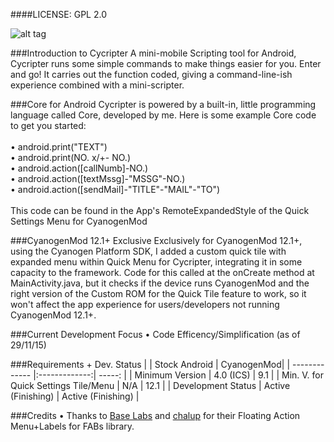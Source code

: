 ####LICENSE: GPL 2.0

![alt tag](https://lh3.googleusercontent.com/z7RoMGVtvrMri2S5QkDyj0n2Ji6W-GcOt3Zl3QhtQY0=w1366-h768-rw)

###Introduction to Cycripter
A mini-mobile Scripting tool for Android, Cycripter runs some simple commands to make things easier for you. Enter and go! It carries out the function coded, giving a command-line-ish experience combined with a mini-scripter.

###Core for Android
Cycripter is powered by a built-in, little programming language called Core, developed by me. Here is some example Core code to get you started:
<br>
<br>• android.print(&quot;TEXT&quot;)
<br>• android.print(NO. x/+- NO.)
<br>• android.action([callNumb]-NO.)
<br>• android.action([textMssg]-&quot;MSSG&quot;-NO.)
<br>• android.action([sendMail]-&quot;TITLE&quot;-&quot;MAIL&quot;-&quot;TO&quot;)
<br>
<br>This code can be found in the App's RemoteExpandedStyle of the Quick Settings Menu for CyanogenMod

###CyanogenMod 12.1+ Exclusive
Exclusively for CyanogenMod 12.1+, using the Cyanogen Platform SDK, I added a custom quick tile with expanded menu within Quick Menu for Cycripter, integrating it in some capacity to the framework. Code for this called at the onCreate method at MainActivity.java, but it checks if the device runs CyanogenMod and the right version of the Custom ROM for the Quick Tile feature to work, so it won't affect the app experience for users/developers not running CyanogenMod 12.1+.

###Current Development Focus
• Code Efficency/Simplification (as of 29/11/15)

###Requirements + Dev. Status
|                 | Stock Android       | CyanogenMod|
| -------------   |:-------------:| -----:    |
| Minimum Version    | 4.0 (ICS)     | 9.1       |
| Min. V. for Quick Settings Tile/Menu | N/A           |   12.1    |
| Development Status   | Active (Finishing)     |    Active (Finishing)     |

###Credits
• Thanks to <a href="http://www.github.com/futuresimple">Base Labs</a> and <a href="http://www.github.com/chalup">chalup</a> for their Floating Action Menu+Labels for FABs library.

